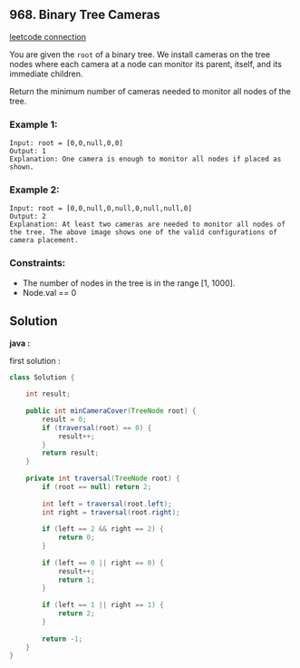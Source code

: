 ## 968. Binary Tree Cameras

[leetcode connection](https://leetcode.com/problems/binary-tree-cameras/)

You are given the `root` of a binary tree. We install cameras on the tree nodes where each camera at a node can monitor its parent, itself, and its immediate children.

Return the minimum number of cameras needed to monitor all nodes of the tree.

### Example 1:
```
Input: root = [0,0,null,0,0]
Output: 1
Explanation: One camera is enough to monitor all nodes if placed as shown.
```

### Example 2:
```
Input: root = [0,0,null,0,null,0,null,null,0]
Output: 2
Explanation: At least two cameras are needed to monitor all nodes of the tree. The above image shows one of the valid configurations of camera placement.
```

### Constraints:

* The number of nodes in the tree is in the range [1, 1000].
* Node.val == 0

## Solution

**java :**

first solution :
```java
class Solution {
    
    int result;
    
    public int minCameraCover(TreeNode root) {
        result = 0;
        if (traversal(root) == 0) {
            result++;
        }
        return result;
    }
    
    private int traversal(TreeNode root) {
        if (root == null) return 2;
        
        int left = traversal(root.left);
        int right = traversal(root.right);
        
        if (left == 2 && right == 2) {
            return 0;
        }
        
        if (left == 0 || right == 0) {
            result++;
            return 1;
        }
        
        if (left == 1 || right == 1) {
            return 2;
        }
        
        return -1;
    }
}
```